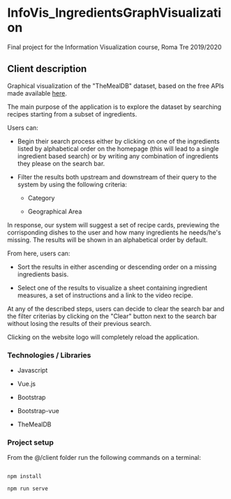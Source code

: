 # InfoVis_IngredientsGraphVisualization

Final project for the Information Visualization course, Roma Tre 2019/2020

  
  

## Client description

  

  

Graphical visualization of the "TheMealDB" dataset, based on the free APIs made available [here](https://www.themealdb.com/).

  

  

The main purpose of the application is to explore the dataset by searching recipes starting from a subset of ingredients.

  

Users can:

  

- Begin their search process either by clicking on one of the ingredients listed by alphabetical order on the homepage (this will lead to a single ingredient based search) or by writing any combination of ingredients they please on the search bar.

  

- Filter the results both upstream and downstream of their query to the system by using the following criteria:

  

  - Category

  

  - Geographical Area

  

In response, our system will suggest a set of recipe cards, previewing the corrisponding dishes to the user and how many ingredients he needs/he's missing. The results will be shown in an alphabetical order by default.

  

From here, users can:

  

- Sort the results in either ascending or descending order on a missing ingredients basis.

  

- Select one of the results to visualize a sheet containing ingredient measures, a set of instructions and a link to the video recipe.

  

At any of the described steps, users can decide to clear the search bar and the filter criterias by clicking on the "Clear" button next to the search bar without losing the results of their previous search.

  

Clicking on the website logo will completely reload the application.

  
  

### Technologies / Libraries

- Javascript

- Vue.js

- Bootstrap

- Bootstrap-vue

- TheMealDB

  

### Project setup

From the @/client folder run the following commands on a terminal:

```

npm install

npm run serve

```
